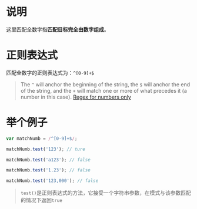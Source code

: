 # 说明

这里匹配全数字指**匹配目标完全由数字组成**。

# 正则表达式

匹配全数字的正则表达式为：`^[0-9]+$`

> The `^` will anchor the beginning of the string, the `$` will anchor the end of the string, and the `+` will match one or more of what precedes it (a number in this case). [Regex for numbers only](http://stackoverflow.com/questions/273141/regex-for-numbers-only)

# 举个例子

```js
var matchNumb = /^[0-9]+$/;

matchNumb.test('123'); // ture

matchNumb.test('a123'); // false

matchNumb.test('1.23'); // false

matchNumb.test('123,000'); // false
```

> `test()`是正则表达式的方法，它接受一个字符串参数，在模式与该参数匹配的情况下返回`true`